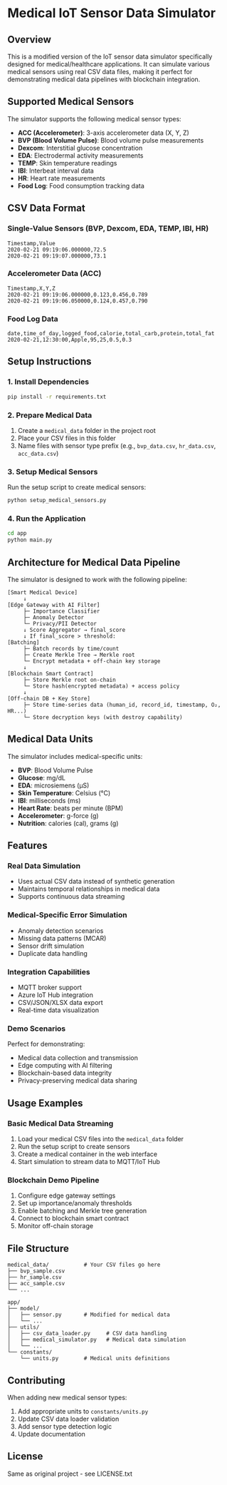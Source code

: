 # Medical IoT Sensor Data Simulator

## Overview

This is a modified version of the IoT sensor data simulator specifically designed for medical/healthcare applications. It can simulate various medical sensors using real CSV data files, making it perfect for demonstrating medical data pipelines with blockchain integration.

## Supported Medical Sensors

The simulator supports the following medical sensor types:

- **ACC (Accelerometer)**: 3-axis accelerometer data (X, Y, Z)
- **BVP (Blood Volume Pulse)**: Blood volume pulse measurements
- **Dexcom**: Interstitial glucose concentration
- **EDA**: Electrodermal activity measurements
- **TEMP**: Skin temperature readings
- **IBI**: Interbeat interval data
- **HR**: Heart rate measurements
- **Food Log**: Food consumption tracking data

## CSV Data Format

### Single-Value Sensors (BVP, Dexcom, EDA, TEMP, IBI, HR)
```csv
Timestamp,Value
2020-02-21 09:19:06.000000,72.5
2020-02-21 09:19:07.000000,73.1
```

### Accelerometer Data (ACC)
```csv
Timestamp,X,Y,Z
2020-02-21 09:19:06.000000,0.123,0.456,0.789
2020-02-21 09:19:06.050000,0.124,0.457,0.790
```

### Food Log Data
```csv
date,time_of_day,logged_food,calorie,total_carb,protein,total_fat
2020-02-21,12:30:00,Apple,95,25,0.5,0.3
```

## Setup Instructions

### 1. Install Dependencies
```bash
pip install -r requirements.txt
```

### 2. Prepare Medical Data
1. Create a `medical_data` folder in the project root
2. Place your CSV files in this folder
3. Name files with sensor type prefix (e.g., `bvp_data.csv`, `hr_data.csv`, `acc_data.csv`)

### 3. Setup Medical Sensors
Run the setup script to create medical sensors:
```bash
python setup_medical_sensors.py
```

### 4. Run the Application
```bash
cd app
python main.py
```

## Architecture for Medical Data Pipeline

The simulator is designed to work with the following pipeline:

```
[Smart Medical Device]
     ↓
[Edge Gateway with AI Filter]
     ├─ Importance Classifier
     ├─ Anomaly Detector  
     └─ Privacy/PII Detector
     ↓ Score Aggregator → final_score
     ↓ If final_score > threshold:
[Batching]
     ├─ Batch records by time/count
     ├─ Create Merkle Tree → Merkle root
     └─ Encrypt metadata + off-chain key storage
     ↓
[Blockchain Smart Contract]
     ├─ Store Merkle root on-chain
     └─ Store hash(encrypted metadata) + access policy
     ↓
[Off-chain DB + Key Store]
     ├─ Store time-series data (human_id, record_id, timestamp, O₂, HR...)
     └─ Store decryption keys (with destroy capability)
```

## Medical Data Units

The simulator includes medical-specific units:

- **BVP**: Blood Volume Pulse
- **Glucose**: mg/dL
- **EDA**: microsiemens (μS)
- **Skin Temperature**: Celsius (°C)
- **IBI**: milliseconds (ms)
- **Heart Rate**: beats per minute (BPM)
- **Accelerometer**: g-force (g)
- **Nutrition**: calories (cal), grams (g)

## Features

### Real Data Simulation
- Uses actual CSV data instead of synthetic generation
- Maintains temporal relationships in medical data
- Supports continuous data streaming

### Medical-Specific Error Simulation
- Anomaly detection scenarios
- Missing data patterns (MCAR)
- Sensor drift simulation
- Duplicate data handling

### Integration Capabilities
- MQTT broker support
- Azure IoT Hub integration
- CSV/JSON/XLSX data export
- Real-time data visualization

### Demo Scenarios
Perfect for demonstrating:
- Medical data collection and transmission
- Edge computing with AI filtering
- Blockchain-based data integrity
- Privacy-preserving medical data sharing

## Usage Examples

### Basic Medical Data Streaming
1. Load your medical CSV files into the `medical_data` folder
2. Run the setup script to create sensors
3. Create a medical container in the web interface
4. Start simulation to stream data to MQTT/IoT Hub

### Blockchain Demo Pipeline
1. Configure edge gateway settings
2. Set up importance/anomaly thresholds
3. Enable batching and Merkle tree generation
4. Connect to blockchain smart contract
5. Monitor off-chain storage

## File Structure
```
medical_data/           # Your CSV files go here
├── bvp_sample.csv
├── hr_sample.csv  
├── acc_sample.csv
└── ...

app/
├── model/
│   ├── sensor.py       # Modified for medical data
│   └── ...
├── utils/
│   ├── csv_data_loader.py     # CSV data handling
│   ├── medical_simulator.py   # Medical data simulation
│   └── ...
└── constants/
    └── units.py        # Medical units definitions
```

## Contributing

When adding new medical sensor types:
1. Add appropriate units to `constants/units.py`
2. Update CSV data loader validation
3. Add sensor type detection logic
4. Update documentation

## License

Same as original project - see LICENSE.txt

